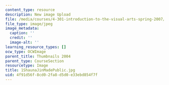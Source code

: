 ```yaml
---
content_type: resource
description: New image Upload
file: /media/courses/4-301-introduction-to-the-visual-arts-spring-2007/4f91d56f8cd02fa8d5d0e33ebd854f7f_1ShaunaJinMadePublic.jpg
file_type: image/jpeg
image_metadata:
  caption: ''
  credit: ''
  image-alt: ''
learning_resource_types: []
ocw_type: OCWImage
parent_title: Thumbnails 2004
parent_type: CourseSection
resourcetype: Image
title: 1ShaunaJinMadePublic.jpg
uid: 4f91d56f-8cd0-2fa8-d5d0-e33ebd854f7f
---
```

